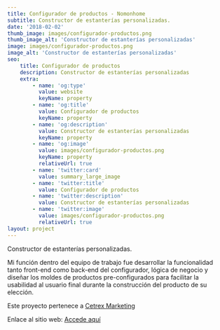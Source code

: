 ```yaml
---
title: Configurador de productos - Nomonhome
subtitle: Constructor de estanterías personalizadas.
date: '2018-02-02'
thumb_image: images/configurador-productos.png
thumb_image_alt: 'Constructor de estanterías personalizadas'
image: images/configurador-productos.png
image_alt: 'Constructor de estanterías personalizadas'
seo:
    title: Configurador de productos
    description: Constructor de estanterías personalizadas
    extra:
        - name: 'og:type'
          value: website
          keyName: property
        - name: 'og:title'
          value: Configurador de productos
          keyName: property
        - name: 'og:description'
          value: Constructor de estanterías personalizadas
          keyName: property
        - name: 'og:image'
          value: images/configurador-productos.png
          keyName: property
          relativeUrl: true
        - name: 'twitter:card'
          value: summary_large_image
        - name: 'twitter:title'
          value: Configurador de productos
        - name: 'twitter:description'
          value: Constructor de estanterías personalizadas
        - name: 'twitter:image'
          value: images/configurador-productos.png
          relativeUrl: true
layout: project
---
```


Constructor de estanterías personalizadas.

Mi función dentro del equipo de trabajo fue desarrollar la funcionalidad tanto front-end como back-end del configurador, lógica de negocio y diseñar los moldes de productos pre-configurados para facilitar la usabilidad al usuario final durante la construcción del producto de su elección.

Este proyecto pertenece a [Cetrex Marketing](https://cetrexmarketing.com/)

Enlace al sitio web: [Accede aquí](https://configurador.nomonhome.com/configurator/model/estanteria)
